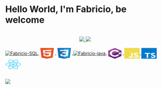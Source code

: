# Hello World, I'm Fabricio, be welcome

<br>

<div align="center">
  <a href="https://beacons.com/FabricioSanches23">
  <img height="180em" src="https://github-readme-stats-sigma-five.vercel.app/api?username=FabricioSanches23&show_icons=true&theme=highcontrast&include_all_commits=true&count_private=true"/>
  <img height="180em" src="https://github-readme-stats-sigma-five.vercel.app/api/top-langs/?username=FabricioSanches23&layout=compact&langs_count=7&theme=highcontrast"/>
</div>

  
<div style="display: inline_block"><br>
  <img align="center" alt="Fabricio-SQL" height="30" width="40" src="https://cdn.jsdelivr.net/gh/devicons/devicon@latest/icons/microsoftsqlserver/microsoftsqlserver-original-wordmark.svg" />
  <img align="center" alt="Fabricio-HTML" height="35" width="50" src="https://raw.githubusercontent.com/devicons/devicon/master/icons/html5/html5-original.svg" />
  <img align="center" alt="Fabricio-CSS" height="35" width="50" src="https://raw.githubusercontent.com/devicons/devicon/master/icons/css3/css3-original.svg" />
  <img align="center" alt="Fabricio-java" height="35" width="50" src="https://cdn.jsdelivr.net/gh/devicons/devicon/icons/java/java-original.svg" />
  <img align="center" alt="Fabricio-Csharp" height="35" width="50" src="https://raw.githubusercontent.com/devicons/devicon/master/icons/csharp/csharp-original.svg" />
  <img align="center" alt="Fabricio-Js" height="35" width="50" src="https://raw.githubusercontent.com/devicons/devicon/master/icons/javascript/javascript-plain.svg" />
  <img align="center" alt="Fabricio-Ts" height="35" width="50" src="https://raw.githubusercontent.com/devicons/devicon/master/icons/typescript/typescript-plain.svg" />
  <img align="center" alt="Fabricio-React" height="35" width="50" src="https://raw.githubusercontent.com/devicons/devicon/master/icons/react/react-original.svg" />
  
  
  
  ##
  
<div> 
  <a href="[https://www.linkedin.com/in/fabricio-sanches-4a5819235/]" target="_blank"><img src="https://img.shields.io/badge/-LinkedIn-%230077B5?style=for-the-badge&logo=linkedin&logoColor=white" target="_blank"></a> 
</div>
